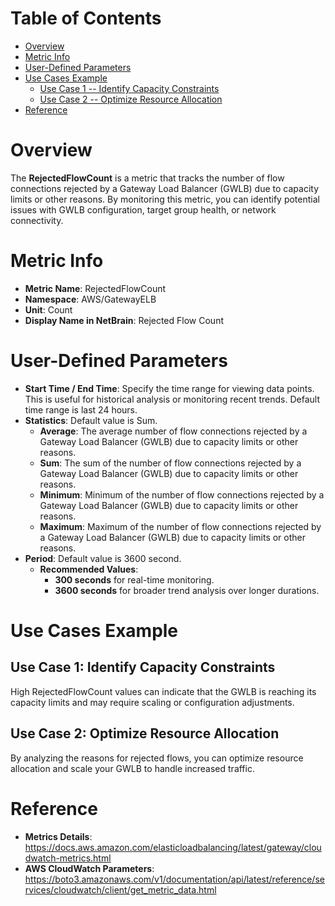 # Table of Contents
- [Overview](#overview)
- [Metric Info](#metric-info)
- [User-Defined Parameters](#user-defined-parameters)
- [Use Cases Example](#example)
    - [Use Case 1 -- Identify Capacity Constraints](#example-1) 
    - [Use Case 2 -- Optimize Resource Allocation](#example-2)
- [Reference](#reference)

# Overview <a name="overview"></a>
The <b>RejectedFlowCount</b> is a metric that tracks the number of flow connections rejected by a Gateway Load Balancer (GWLB) due to capacity limits or other reasons. By monitoring this metric, you can identify potential issues with GWLB configuration, target group health, or network connectivity.

# Metric Info <a name="metric-info"></a>
* <b>Metric Name</b>: RejectedFlowCount
* <b>Namespace</b>: AWS/GatewayELB
* <b>Unit</b>: Count
* <b>Display Name in NetBrain</b>: Rejected Flow Count

# User-Defined Parameters <a name="user-defined-parameters"></a>
* <b>Start Time / End Time</b>: Specify the time range for viewing data points. This is useful for historical analysis or monitoring recent trends. Default time range is last 24 hours.
* <b>Statistics</b>: Default value is Sum.
  * <b>Average</b>: The average number of flow connections rejected by a Gateway Load Balancer (GWLB) due to capacity limits or other reasons.
  * <b>Sum</b>: The sum of the number of flow connections rejected by a Gateway Load Balancer (GWLB) due to capacity limits or other reasons.
  * <b>Minimum</b>: Minimum of the number of flow connections rejected by a Gateway Load Balancer (GWLB) due to capacity limits or other reasons.
  * <b>Maximum</b>: Maximum of the number of flow connections rejected by a Gateway Load Balancer (GWLB) due to capacity limits or other reasons.
* <b>Period</b>: Default value is 3600 second.
  * <b>Recommended Values</b>:
    * <b>300 seconds</b> for real-time monitoring.
    * <b>3600 seconds</b> for broader trend analysis over longer durations.

# Use Cases Example <a name="example"></a>
## Use Case 1: Identify Capacity Constraints <a name="example-1"></a>
High RejectedFlowCount values can indicate that the GWLB is reaching its capacity limits and may require scaling or configuration adjustments.


## Use Case 2: Optimize Resource Allocation <a name="example-2"></a>
By analyzing the reasons for rejected flows, you can optimize resource allocation and scale your GWLB to handle increased traffic.


# Reference <a name="reference"></a>
* <b>Metrics Details</b>: https://docs.aws.amazon.com/elasticloadbalancing/latest/gateway/cloudwatch-metrics.html
* <b>AWS CloudWatch Parameters</b>: https://boto3.amazonaws.com/v1/documentation/api/latest/reference/services/cloudwatch/client/get_metric_data.html